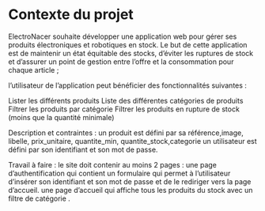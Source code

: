 # Contexte du projet
ElectroNacer souhaite développer une application web pour gérer ses produits électroniques et robotiques en stock. Le but de cette application est de maintenir un état équitable des stocks, d’éviter les ruptures de stock et d’assurer un point de gestion entre l’offre et la consommation pour chaque article ;

l’utilisateur de l’application peut bénéficier des fonctionnalités suivantes :

Lister les différents produits Liste des différentes catégories de produits Filtrer les produits par catégorie Filtrer les produits en rupture de stock (moins que la quantité minimale)

Description et contraintes : un produit est défini par sa référence,image, libelle, prix_unitaire, quantite_min, quantite_stock,categorie un utilisateur est défini par son identifiant et son mot de passe.

Travail à faire : le site doit contenir au moins 2 pages : une page d’authentification qui contient un formulaire qui permet à l’utilisateur d’insérer son identifiant et son mot de passe et de le rediriger vers la page d’accueil. une page d’accueil qui affiche tous les produits du stock avec un filtre de catégorie .